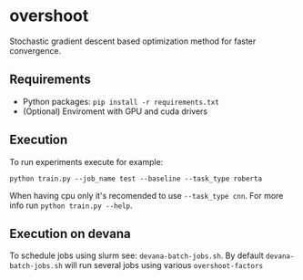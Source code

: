 # overshoot

Stochastic gradient descent based optimization method for faster convergence.

## Requirements

 - Python packages: `pip install -r requirements.txt`
 - (Optional) Enviroment with GPU and cuda drivers

## Execution

To run experiments execute for example:
```
python train.py --job_name test --baseline --task_type roberta
```
When having cpu only it's recomended to use `--task_type cnn`.
For more info run `python train.py --help`.

## Execution on devana
To schedule jobs using slurm see: `devana-batch-jobs.sh`.
By default `devana-batch-jobs.sh` will run several jobs using various `overshoot-factors`

